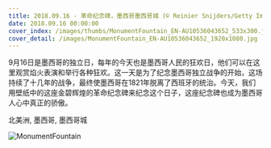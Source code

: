 ```yaml
---
title: 2018.09.16 - 革命纪念碑，墨西哥墨西哥城 (© Reinier Snijders/Getty Images)
date: 2018.09.16 00:00:00
cover_index: /images/thumbs/MonumentFountain_EN-AU10536043652_533x300.jpg
cover_detail: /images/MonumentFountain_EN-AU10536043652_1920x1080.jpg
---
```


9月16日是墨西哥的独立日，每年的今天也是墨西哥人民的狂欢日，他们可以在这里观赏焰火表演和举行各种狂欢。这一天是为了纪念墨西哥独立战争的开始，这场持续了十几年的战争，最终使墨西哥在1821年脱离了西班牙的统治。今天，我们用壁纸中的这座金碧辉煌的革命纪念碑来纪念这个日子，这座纪念碑也成为墨西哥人心中真正的骄傲。

北美洲, 墨西哥, 墨西哥城

![MonumentFountain](/images/MonumentFountain_EN-AU10536043652_1920x1080.jpg)
